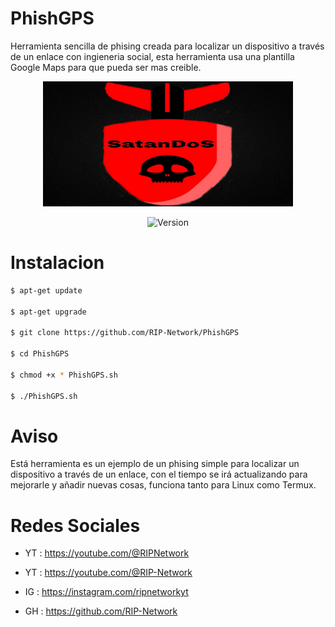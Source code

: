 # PhishGPS

Herramienta sencilla de phising creada para localizar un dispositivo a través de un enlace con ingieneria social, esta herramienta usa una plantilla Google Maps para que pueda ser mas creible.

<p align="center"> <img width="400" height="200" src="https://github.com/RIP-Network/SatanDoS/blob/main/Fotos/logo.png"> </p>

<p align="center"><img width="120px" alt="Version" src="https://img.shields.io/badge/version-1.0-red.svg?style=for-the-badge"/></p>

# Instalacion

```bash
$ apt-get update

$ apt-get upgrade

$ git clone https://github.com/RIP-Network/PhishGPS

$ cd PhishGPS

$ chmod +x * PhishGPS.sh

$ ./PhishGPS.sh
```
# Aviso

Está herramienta es un ejemplo de un phising simple para localizar un dispositivo a través de un enlace, con el tiempo se irá actualizando para mejorarle y añadir nuevas cosas, funciona tanto para Linux como Termux.

# Redes Sociales 

* YT : https://youtube.com/@RIPNetwork
  
* YT : https://youtube.com/@RIP-Network
  
* IG : https://instagram.com/ripnetworkyt
  
* GH : https://github.com/RIP-Network
